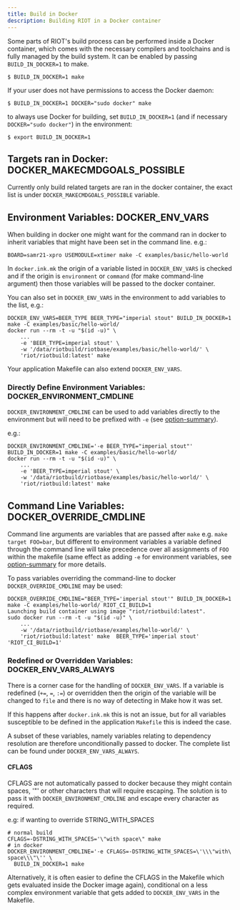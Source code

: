 ```yaml
---
title: Build in Docker
description: Building RIOT in a Docker container
---
```


Some parts of RIOT's build process can be performed inside a Docker container,
which comes with the necessary compilers and toolchains and is fully managed by
the build system. It can be enabled by passing `BUILD_IN_DOCKER=1` to make.

```shell
$ BUILD_IN_DOCKER=1 make
```

If your user does not have permissions to access the Docker daemon:

```shell
$ BUILD_IN_DOCKER=1 DOCKER="sudo docker" make
```

to always use Docker for building, set `BUILD_IN_DOCKER=1` (and if necessary
`DOCKER="sudo docker"`) in the environment:

```console
$ export BUILD_IN_DOCKER=1
```

## Targets ran in Docker: DOCKER_MAKECMDGOALS_POSSIBLE

Currently only build related targets are ran in the docker container, the exact
list is under `DOCKER_MAKECMDGOALS_POSSIBLE` variable.

## Environment Variables: DOCKER_ENV_VARS

When building in docker one might want for the command ran in docker to inherit
variables that might have been set in the command line. e.g.:

```shell
BOARD=samr21-xpro USEMODULE=xtimer make -C examples/basic/hello-world
```

In `docker.ink.mk` the origin of a variable listed in `DOCKER_ENV_VARS` is checked
and if the origin is `environment` or `command` (for make command-line argument)
then those variables will be  passed to the docker container.

You can also set in `DOCKER_ENV_VARS` in the environment to add variables to the
list, e.g.:

```shell
DOCKER_ENV_VARS=BEER_TYPE BEER_TYPE="imperial stout" BUILD_IN_DOCKER=1 make -C examples/basic/hello-world/
docker run --rm -t -u "$(id -u)" \
    ...
    -e 'BEER_TYPE=imperial stout' \
    -w '/data/riotbuild/riotbase/examples/basic/hello-world/' \
    'riot/riotbuild:latest' make
```

Your application Makefile can also extend `DOCKER_ENV_VARS`.

### Directly Define Environment Variables: DOCKER_ENVIRONMENT_CMDLINE

`DOCKER_ENVIRONMENT_CMDLINE` can be used to add variables directly to the environment
but will need to be prefixed with `-e` (see [option-summary]).

e.g.:

```
DOCKER_ENVIRONMENT_CMDLINE='-e BEER_TYPE="imperial stout"' BUILD_IN_DOCKER=1 make -C examples/basic/hello-world/
docker run --rm -t -u "$(id -u)" \
    ...
    -e 'BEER_TYPE=imperial stout' \
    -w '/data/riotbuild/riotbase/examples/basic/hello-world/' \
    'riot/riotbuild:latest' make
```

## Command Line Variables: DOCKER_OVERRIDE_CMDLINE

Command line arguments are variables that are passed after `make` e.g.
`make target FOO=bar`, but different to environment variables a variable defined
through the command line will take precedence over all assignments of `FOO` within
the makefile (same effect as adding `-e` for environment variables, see
[option-summary] for more details.

To pass variables overriding the command-line to docker `DOCKER_OVERRIDE_CMDLINE`
may be used:

```shell
DOCKER_OVERRIDE_CMDLINE="BEER_TYPE='imperial stout'" BUILD_IN_DOCKER=1 make -C examples/hello-world/ RIOT_CI_BUILD=1
Launching build container using image "riot/riotbuild:latest".
sudo docker run --rm -t -u "$(id -u)" \
    ...
    -w '/data/riotbuild/riotbase/examples/hello-world/' \
    'riot/riotbuild:latest' make  BEER_TYPE='imperial stout' 'RIOT_CI_BUILD=1'
```

### Redefined or Overridden Variables: DOCKER_ENV_VARS_ALWAYS

There is a corner case for the handling of `DOCKER_ENV_VARS`. If a variable is
redefined (`+=`, `=`, `:=`) or overridden then the origin of the variable will be changed
to `file` and there is no way of detecting in Make how it was set.

If this happens after `docker.ink.mk` this is not an issue, but for all variables
susceptible to be defined in the application `Makefile` this is indeed the case.

A subset of these variables, namely variables relating to dependency resolution
are therefore unconditionally passed to docker. The complete list can be found
under `DOCKER_ENV_VARS_ALWAYS`.

#### CFLAGS

CFLAGS are not automatically passed to docker because they might contain spaces,
'"' or other characters that will require escaping. The solution is to pass it with
`DOCKER_ENVIRONMENT_CMDLINE` and escape every character as required.

e.g: if wanting to override STRING_WITH_SPACES

```
# normal build
CFLAGS=-DSTRING_WITH_SPACES='\"with space\" make
# in docker
DOCKER_ENVIRONMENT_CMDLINE='-e CFLAGS=-DSTRING_WITH_SPACES=\'\\\"with\ space\\\"\'' \
  BUILD_IN_DOCKER=1 make
```

Alternatively, it is often easier to define the CFLAGS in the Makefile which gets
evaluated inside the Docker image again), conditional on a less complex environment
variable that gets added to `DOCKER_ENV_VARS` in the Makefile.

[option-summary]: https://www.gnu.org/software/make/manual/html_node/Options-Summary.html
